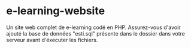 # e-learning-website
Un site web complet de e-learning codé en PHP. 
Assurez-vous d'avoir ajouté la base de données "esti.sql" présente dans le dossier dans votre serveur avant d'éxecuter les fichiers.
